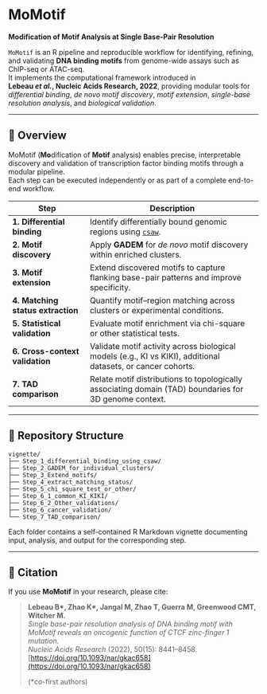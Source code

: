 # MoMotif  
**Modification of Motif Analysis at Single Base-Pair Resolution**

`MoMotif` is an R pipeline and reproducible workflow for identifying, refining, and validating **DNA binding motifs** from genome-wide assays such as ChIP-seq or ATAC-seq.  
It implements the computational framework introduced in  
**Lebeau *et al.*, Nucleic Acids Research, 2022**, providing modular tools for *differential binding*, *de novo motif discovery*, *motif extension*, *single-base resolution analysis*, and *biological validation*.

---

## 🧭 Overview

MoMotif (**Mo**dification of **Motif** analysis) enables precise, interpretable discovery and validation of transcription factor binding motifs through a modular pipeline.  
Each step can be executed independently or as part of a complete end-to-end workflow.

| Step | Description |
|------|--------------|
| **1. Differential binding** | Identify differentially bound genomic regions using [`csaw`](https://bioconductor.org/packages/csaw/). |
| **2. Motif discovery** | Apply **GADEM** for *de novo* motif discovery within enriched clusters. |
| **3. Motif extension** | Extend discovered motifs to capture flanking base-pair patterns and improve specificity. |
| **4. Matching status extraction** | Quantify motif–region matching across clusters or experimental conditions. |
| **5. Statistical validation** | Evaluate motif enrichment via chi-square or other statistical tests. |
| **6. Cross-context validation** | Validate motif activity across biological models (e.g., KI vs KIKI), additional datasets, or cancer cohorts. |
| **7. TAD comparison** | Relate motif distributions to topologically associating domain (TAD) boundaries for 3D genome context. |

---

## 📂 Repository Structure

```
vignette/
├── Step_1_differential_binding_using_csaw/
├── Step_2_GADEM_for_individual_clusters/
├── Step_3_Extend_motifs/
├── Step_4_extract_matching_status/
├── Step_5_chi_square_test_or_other/
├── Step_6_1_common_KI_KIKI/
├── Step_6_2_Other_validations/
├── Step_6_cancer_validation/
└── Step_7_TAD_comparison/
```



Each folder contains a self-contained R Markdown vignette documenting input, analysis, and output for the corresponding step.

---

## 📄 Citation

If you use **MoMotif** in your research, please cite:

> **Lebeau B\*, Zhao K\*, Jangal M, Zhao T, Guerra M, Greenwood CMT, Witcher M.**  
> *Single base-pair resolution analysis of DNA binding motif with MoMotif reveals an oncogenic function of CTCF zinc-finger 1 mutation.*  
> *Nucleic Acids Research* (2022), 50(15): 8441–8458.  
> [https://doi.org/10.1093/nar/gkac658](https://doi.org/10.1093/nar/gkac658)
>
> (\*co-first authors)


